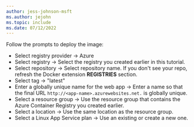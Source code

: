 ```yaml
---
author: jess-johnson-msft
ms.author: jejohn
ms.topic: include
ms.date: 07/12/2022
---
```


Follow the prompts to deploy the image:

* Select registry provider &rarr; Azure
* Select registry &rarr; Select the registry you created earlier in this tutorial.
* Select repository &rarr; Select repository name. If you don't see your repo, refresh the Docker extension **REGISTRIES** section.
* Select tag &rarr; "latest"
* Enter a globally unique name for the web app &rarr; Enter a name so that the final URL `http://<app-name>.azurewebsites.net.` is globally unique.
* Select a resource group &rarr; Use the resource group that contains the Azure Container Registry you created earlier.
* Select a location &rarr; Use the same location as the resource group.
* Select a Linux App Service plan &rarr; Use an existing or create a new one.
